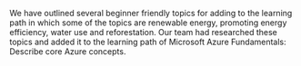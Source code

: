 We have outlined several beginner friendly topics for adding to the learning path in which some of the topics are renewable energy, promoting energy efficiency, water use and reforestation. Our team had researched these topics and added it to the learning path of Microsoft Azure Fundamentals: Describe core Azure concepts.
